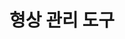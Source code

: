---
title: 형상 관리 도구
linkTitle: "형상 관리 도구"
description: "형상 관리 도구"
url: /egovframe-development/configuration-management-tool
menu:
  depth:
    weight: 6
    parent: "egovframe-development"
    identifier: "configuration-management-tool"
---